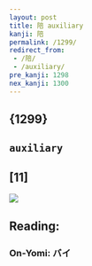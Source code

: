 ```yaml
---
layout: post
title: 陪 auxiliary
kanji: 陪
permalink: /1299/
redirect_from:
 - /陪/
 - /auxiliary/
pre_kanji: 1298
nex_kanji: 1300
---
```


## {1299}

## `auxiliary`

## [11]

<div class="stroke"><img src="E999AA.png" /></div>

## Reading:

### On-Yomi: バイ
